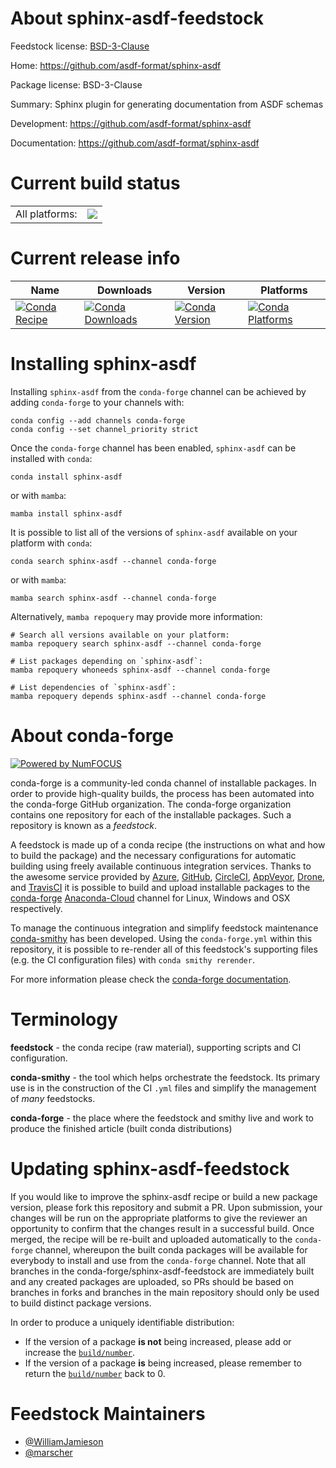 About sphinx-asdf-feedstock
===========================

Feedstock license: [BSD-3-Clause](https://github.com/conda-forge/sphinx-asdf-feedstock/blob/main/LICENSE.txt)

Home: https://github.com/asdf-format/sphinx-asdf

Package license: BSD-3-Clause

Summary: Sphinx plugin for generating documentation from ASDF schemas

Development: https://github.com/asdf-format/sphinx-asdf

Documentation: https://github.com/asdf-format/sphinx-asdf

Current build status
====================


<table><tr><td>All platforms:</td>
    <td>
      <a href="https://dev.azure.com/conda-forge/feedstock-builds/_build/latest?definitionId=12779&branchName=main">
        <img src="https://dev.azure.com/conda-forge/feedstock-builds/_apis/build/status/sphinx-asdf-feedstock?branchName=main">
      </a>
    </td>
  </tr>
</table>

Current release info
====================

| Name | Downloads | Version | Platforms |
| --- | --- | --- | --- |
| [![Conda Recipe](https://img.shields.io/badge/recipe-sphinx--asdf-green.svg)](https://anaconda.org/conda-forge/sphinx-asdf) | [![Conda Downloads](https://img.shields.io/conda/dn/conda-forge/sphinx-asdf.svg)](https://anaconda.org/conda-forge/sphinx-asdf) | [![Conda Version](https://img.shields.io/conda/vn/conda-forge/sphinx-asdf.svg)](https://anaconda.org/conda-forge/sphinx-asdf) | [![Conda Platforms](https://img.shields.io/conda/pn/conda-forge/sphinx-asdf.svg)](https://anaconda.org/conda-forge/sphinx-asdf) |

Installing sphinx-asdf
======================

Installing `sphinx-asdf` from the `conda-forge` channel can be achieved by adding `conda-forge` to your channels with:

```
conda config --add channels conda-forge
conda config --set channel_priority strict
```

Once the `conda-forge` channel has been enabled, `sphinx-asdf` can be installed with `conda`:

```
conda install sphinx-asdf
```

or with `mamba`:

```
mamba install sphinx-asdf
```

It is possible to list all of the versions of `sphinx-asdf` available on your platform with `conda`:

```
conda search sphinx-asdf --channel conda-forge
```

or with `mamba`:

```
mamba search sphinx-asdf --channel conda-forge
```

Alternatively, `mamba repoquery` may provide more information:

```
# Search all versions available on your platform:
mamba repoquery search sphinx-asdf --channel conda-forge

# List packages depending on `sphinx-asdf`:
mamba repoquery whoneeds sphinx-asdf --channel conda-forge

# List dependencies of `sphinx-asdf`:
mamba repoquery depends sphinx-asdf --channel conda-forge
```


About conda-forge
=================

[![Powered by
NumFOCUS](https://img.shields.io/badge/powered%20by-NumFOCUS-orange.svg?style=flat&colorA=E1523D&colorB=007D8A)](https://numfocus.org)

conda-forge is a community-led conda channel of installable packages.
In order to provide high-quality builds, the process has been automated into the
conda-forge GitHub organization. The conda-forge organization contains one repository
for each of the installable packages. Such a repository is known as a *feedstock*.

A feedstock is made up of a conda recipe (the instructions on what and how to build
the package) and the necessary configurations for automatic building using freely
available continuous integration services. Thanks to the awesome service provided by
[Azure](https://azure.microsoft.com/en-us/services/devops/), [GitHub](https://github.com/),
[CircleCI](https://circleci.com/), [AppVeyor](https://www.appveyor.com/),
[Drone](https://cloud.drone.io/welcome), and [TravisCI](https://travis-ci.com/)
it is possible to build and upload installable packages to the
[conda-forge](https://anaconda.org/conda-forge) [Anaconda-Cloud](https://anaconda.org/)
channel for Linux, Windows and OSX respectively.

To manage the continuous integration and simplify feedstock maintenance
[conda-smithy](https://github.com/conda-forge/conda-smithy) has been developed.
Using the ``conda-forge.yml`` within this repository, it is possible to re-render all of
this feedstock's supporting files (e.g. the CI configuration files) with ``conda smithy rerender``.

For more information please check the [conda-forge documentation](https://conda-forge.org/docs/).

Terminology
===========

**feedstock** - the conda recipe (raw material), supporting scripts and CI configuration.

**conda-smithy** - the tool which helps orchestrate the feedstock.
                   Its primary use is in the construction of the CI ``.yml`` files
                   and simplify the management of *many* feedstocks.

**conda-forge** - the place where the feedstock and smithy live and work to
                  produce the finished article (built conda distributions)


Updating sphinx-asdf-feedstock
==============================

If you would like to improve the sphinx-asdf recipe or build a new
package version, please fork this repository and submit a PR. Upon submission,
your changes will be run on the appropriate platforms to give the reviewer an
opportunity to confirm that the changes result in a successful build. Once
merged, the recipe will be re-built and uploaded automatically to the
`conda-forge` channel, whereupon the built conda packages will be available for
everybody to install and use from the `conda-forge` channel.
Note that all branches in the conda-forge/sphinx-asdf-feedstock are
immediately built and any created packages are uploaded, so PRs should be based
on branches in forks and branches in the main repository should only be used to
build distinct package versions.

In order to produce a uniquely identifiable distribution:
 * If the version of a package **is not** being increased, please add or increase
   the [``build/number``](https://docs.conda.io/projects/conda-build/en/latest/resources/define-metadata.html#build-number-and-string).
 * If the version of a package **is** being increased, please remember to return
   the [``build/number``](https://docs.conda.io/projects/conda-build/en/latest/resources/define-metadata.html#build-number-and-string)
   back to 0.

Feedstock Maintainers
=====================

* [@WilliamJamieson](https://github.com/WilliamJamieson/)
* [@marscher](https://github.com/marscher/)

